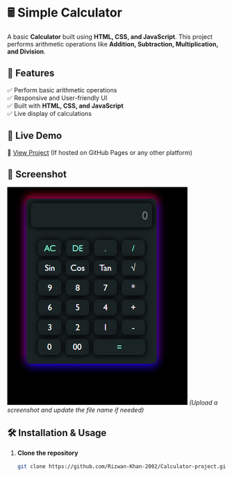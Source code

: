 # 🖩 Simple Calculator

A basic **Calculator** built using **HTML, CSS, and JavaScript**. This project performs arithmetic operations like **Addition, Subtraction, Multiplication, and Division**.

## 📌 Features
✅ Perform basic arithmetic operations  
✅ Responsive and User-friendly UI  
✅ Built with **HTML, CSS, and JavaScript**  
✅ Live display of calculations  

## 🚀 Live Demo
🔗 [View Project](https://github.com/Rizwan-Khan-2002/Calculator-project.git) (If hosted on GitHub Pages or any other platform)

## 📸 Screenshot
![Calculator Screenshot](calculator.png) *(Upload a screenshot and update the file name if needed)*  

## 🛠️ Installation & Usage
1. **Clone the repository**  
   ```sh
   git clone https://github.com/Rizwan-Khan-2002/Calculator-project.git
